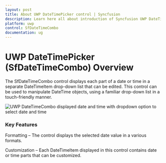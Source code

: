 ```yaml
---
layout: post
title: About UWP DateTimePicker control | Syncfusion
description: Learn here all about introduction of Syncfusion UWP DateTimePicker (SfDateTimeCombo) control, its elements and more.
platform: uwp
control: SfDateTimeCombo
documentation: ug
---
```


# UWP DateTimePicker (SfDateTimeCombo) Overview

The SfDateTimeCombo control displays each part of a date or time in a separate DateTimeItem drop-down list that can be edited. This control can be used to manipulate DateTime objects, using a familiar drop-down list in a touch-friendly manner.

![UWP DateTimeCombo displayed date and time with dropdown option to select date and time](overview-images/uwp-datetimepicker-overview.png)

### Key Features

Formatting – The control displays the selected date value in a various formats.

Customization – Each DateTimeItem displayed in this control contains date or time parts that can be customized.

